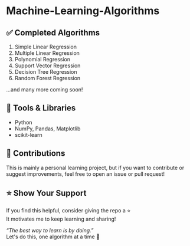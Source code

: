 # Machine-Learning-Algorithms

## ✅ Completed Algorithms

1. Simple Linear Regression
2. Multiple Linear Regression
3. Polynomial Regression
4. Support Vector Regression
5. Decision Tree Regression
6. Random Forest Regression
 
...and many more coming soon!

## 🧰 Tools & Libraries

- Python
- NumPy, Pandas, Matplotlib
- scikit-learn

## 🤝 Contributions

This is mainly a personal learning project, but if you want to contribute or suggest improvements, feel free to open an issue or pull request!

## ⭐️ Show Your Support

If you find this helpful, consider giving the repo a ⭐️  
It motivates me to keep learning and sharing!


_“The best way to learn is by doing.”_  
Let's do this, one algorithm at a time 💪
